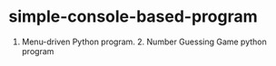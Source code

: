 # simple-console-based-program
1. Menu-driven Python program.    2. Number Guessing Game python program
